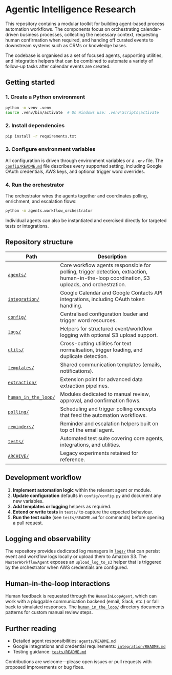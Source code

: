 # Agentic Intelligence Research

This repository contains a modular toolkit for building agent-based process automation
workflows.  The components focus on orchestrating calendar-driven business processes,
collecting the necessary context, requesting human confirmation when required, and
handing off curated events to downstream systems such as CRMs or knowledge bases.

The codebase is organised as a set of focused agents, supporting utilities, and
integration helpers that can be combined to automate a variety of follow-up tasks after
calendar events are created.

## Getting started

### 1. Create a Python environment

```bash
python -m venv .venv
source .venv/bin/activate  # On Windows use: .venv\Scripts\activate
```

### 2. Install dependencies

```bash
pip install -r requirements.txt
```

### 3. Configure environment variables

All configuration is driven through environment variables or a `.env` file.  The
[`config/README.md`](config/README.md) file describes every supported setting, including
Google OAuth credentials, AWS keys, and optional trigger word overrides.

### 4. Run the orchestrator

The orchestrator wires the agents together and coordinates polling, enrichment, and
escalation flows:

```bash
python -m agents.workflow_orchestrator
```

Individual agents can also be instantiated and exercised directly for targeted tests or
integrations.

## Repository structure

| Path | Description |
|------|-------------|
| [`agents/`](agents/README.md) | Core workflow agents responsible for polling, trigger detection, extraction, human-in-the-loop coordination, S3 uploads, and orchestration. |
| [`integration/`](integration/README.md) | Google Calendar and Google Contacts API integrations, including OAuth token handling. |
| [`config/`](config/README.md) | Centralised configuration loader and trigger word resources. |
| [`logs/`](logs/README.md) | Helpers for structured event/workflow logging with optional S3 upload support. |
| [`utils/`](utils/README.md) | Cross-cutting utilities for text normalisation, trigger loading, and duplicate detection. |
| [`templates/`](templates/README.md) | Shared communication templates (emails, notifications). |
| [`extraction/`](extraction/README.md) | Extension point for advanced data extraction pipelines. |
| [`human_in_the_loop/`](human_in_the_loop/README.md) | Modules dedicated to manual review, approval, and confirmation flows. |
| [`polling/`](polling/README.md) | Scheduling and trigger polling concepts that feed the automation workflows. |
| [`reminders/`](reminders/README.md) | Reminder and escalation helpers built on top of the email agent. |
| [`tests/`](tests/README.md) | Automated test suite covering core agents, integrations, and utilities. |
| [`ARCHIVE/`](ARCHIVE/Readme.md) | Legacy experiments retained for reference. |

## Development workflow

1. **Implement automation logic** within the relevant agent or module.
2. **Update configuration** defaults in `config/config.py` and document any new variables.
3. **Add templates or logging** helpers as required.
4. **Extend or write tests** in `tests/` to capture the expected behaviour.
5. **Run the test suite** (see `tests/README.md` for commands) before opening a pull request.

## Logging and observability

The repository provides dedicated log managers in [`logs/`](logs/README.md) that can persist
event and workflow logs locally or upload them to Amazon S3.  The `MasterWorkflowAgent`
exposes an `upload_log_to_s3` helper that is triggered by the orchestrator when AWS
credentials are configured.

## Human-in-the-loop interactions

Human feedback is requested through the `HumanInLoopAgent`, which can work with a
pluggable communication backend (email, Slack, etc.) or fall back to simulated responses.
The [`human_in_the_loop/`](human_in_the_loop/README.md) directory documents patterns for
custom manual review steps.

## Further reading

* Detailed agent responsibilities: [`agents/README.md`](agents/README.md)
* Google integrations and credential requirements: [`integration/README.md`](integration/README.md)
* Testing guidance: [`tests/README.md`](tests/README.md)

Contributions are welcome—please open issues or pull requests with proposed improvements or
bug fixes.
